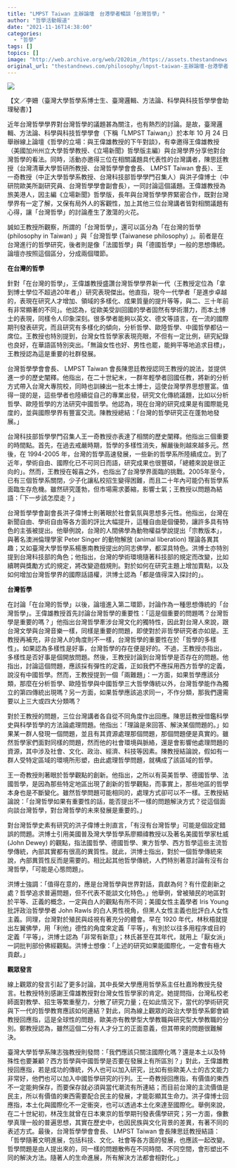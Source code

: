 ```yaml
---
title: "LMPST Taiwan 主辦論壇　台港學者暢談「台灣哲學」"
author: "哲學活動報道"
date: "2021-11-16T14:38:00"
categories:
  - "哲學"
tags: []
topics: []
image: "http://web.archive.org/web/2020im_/https://assets.thestandnews.com/media/photos/20211115-03.png"
original_url: "thestandnews.com/philosophy/lmpst-taiwan-主辦論壇-台港學者暢談台灣哲學"
---
```

![](http://web.archive.org/web/2020im_/https://assets.thestandnews.com/media/photos/20211115-03.png)

【文／李姍（臺灣大學哲學系博士生、臺灣邏輯、方法論、科學與科技哲學學會助理秘書）】

近年台灣哲學學界對台灣哲學的議題甚為關注，也有熱烈的討論。是故，臺灣邏輯、方法論、科學與科技哲學學會（下稱「LMPST Taiwan」）於本年 10 月 24 日舉辦線上論壇《哲學的立場：與王偉雄教授的下午對談》，有幸邀得王偉雄教授（美國加州州立大學哲學教授、《立場新聞》哲學版主編）與台灣學界分享他對台灣哲學的看法。同時，活動亦邀得三位在相關議題具代表性的台灣講者，陳思廷教授（台灣清華大學哲研所教授、台灣哲學學會會長、 LMPST Taiwan 會長）、王一奇教授（中正大學哲學系教授、台灣科技部哲學學門召集人）與洪子偉博士（中研院歐美所副研究員、台灣哲學學會副會長），一同討論這個議題。王偉雄教授為旅美港人，因主編《立場新聞》哲學版，長年與台灣哲學學界緊密合作，既對台灣學界有一定了解，又保有局外人的客觀性，加上其他三位台灣講者皆對相關議題有心得，讓「台灣哲學」的討論產生了激蕩的火花。

誠如王教授所觀察，所謂的「台灣哲學」，還可以區分為「在台灣的哲學 (philosophy in Taiwan) 」與「台灣哲學 (Taiwanese philosophy) 」。前者是在台灣進行的哲學研究，後者則是像「法國哲學」與「德國哲學」一般的思想傳統。論壇亦按照這個區分，分成兩個環節。

**在台灣的哲學**

針對「在台灣的哲學」，王偉雄教授盛讚台灣哲學學界新一代（王教授定位為「拿到博士學位不超過20年者」）研究表現傑出。他直指，現今一代學者「是進步卓越的，表現在研究人才增加、領域的多樣化、成果質量的提升等等，與二、三十年前有非常顯著的不同」。他認為，從歐美受訓回國的學者固然有學術潛力，而本土博士的表現，同樣令人印象深刻。很多學者能夠以英文、德文等語言，在一流的國際期刊發表研究，而且研究有多樣化的傾向，分析哲學、歐陸哲學、中國哲學都佔一席位。王教授也特別提到，台灣女性哲學家表現亮眼，不但有一定比例，研究紀錄也良好，在華語區特別突出。「無論女性也好、男性也罷，能夠平等地追求目標」，王教授認為這是重要的社群發展。

台灣哲學學會會長、 LMPST Taiwan 會長陳思廷教授認同王教授的說法，並提供進一步的歷史闡釋。他指出，在二十世紀末，一群年輕學者回國任教，將新的分析方式帶入台灣大專院校，同時也訓練出一批本土博士，這使台灣學界思想豐富。值得一提的是，這些學者也陸續從自己的專業出發，研究文化傳統議題，比如以分析哲學、歐陸哲學的方法研究中國哲學。他認為，現在台灣的研究成果是有國際能見度的，並與國際學界有豐富交流。陳教授總結：「台灣的哲學研究正在蓬勃地發展。」

台灣科技部哲學學門召集人王一奇教授亦表達了相關的歷史闡釋。他指出三個重要的時間點。首先，在過去戒嚴時期，哲學的多樣性消失，解嚴後則越來越多元。然後，在 1994-2005 年，台灣的哲學高速發展，一些新的哲學系所陸續成立。到了近年，學術自由、國際化已不可同日而語，研究成果也很豐碩，「總體來說是很正向的」。然而，王教授在報喜之外，也指出了台灣學界面臨的挑戰。2005年至今，已有三個哲學系關閉，少子化讓私校招生變得困難，而且二十年內可能仍有哲學系面臨生存危機。雖然研究蓬勃，但市場需求萎縮，影響士氣；王教授以問題為結語：「下一步該怎麼走？」

台灣哲學學會副會長洪子偉博士則著眼於社會氣氛與思想多元性。他指出，台灣在新聞自由、學術自由等各方面的評比大幅提升，這種自由是個優勢，讓許多具有特色的主張被提出。他舉例說，台灣的人間佛學為動物權益學說提出「宗教版本」，與著名澳洲倫理學家 Peter Singer 的動物解放 (animal liberation) 理論各異其趣；又如臺灣大學哲學系楊惠南教授提出的同志佛學，都深具特色。洪博士亦特別提到台灣科技部的角色；他指出，台灣的學術環境隨著科技部的規定而改變，比如續聘與獎勵方式的規定，將改變遊戲規則。對於如何在研究主題上增加賣點，以及如何增加台灣哲學界的國際話語權，洪博士認為「都是值得深入探討的」。

**台灣哲學**

在討論「在台灣的哲學」以後，論壇進入第二環節，討論作為一種思想傳統的「台灣哲學」。王偉雄教授首先討論台灣哲學的重要性：「這是個重要的問題嗎？台灣哲學是重要的嗎？」他指出台灣哲學牽涉台灣文化的獨特性，因此對台灣人來說，跟台灣文學與台灣音樂一樣，同樣是重要的問題，即使對於非哲學研究者亦如是。王教授再補充，非台灣人的角度則不一樣，台灣哲學的重要性在於「哲學的多樣性」。如果認為多樣性是好事，台灣哲學的存在便是好的。不過，王教授亦指出，多樣性是否好事是個開放問題。然後，王教授討論到台灣哲學是否存在的問題。他指出，討論這個問題，應該採有彈性的定義，正如我們不應採用西方哲學的定義，說沒有中國哲學。然而，王教授提到一個「兩難題」：一方面，如果哲學應該分類，那麼在分析哲學、歐陸哲學與中國哲學三大哲學傳統以外，台灣哲學能作為獨立的第四傳統出現嗎？另一方面，如果哲學應該追求同一，不作分類，那我們還需要以上三大或四大分類嗎？

對於王教授的問題，三位台灣講者各自從不同角度作出回應。陳思廷教授借鑑科學史與科學哲學的方法論處理問題。他指出：「理論是來回答、解決某個問題的。」如果某一群人發現一個問題，並且有其資源處理那個問題，那個問題便是真實的。雖然哲學家們面對同樣的問題，然而他的社會環境與脈絡，還是會影響他處理問題的資源，其中涉及社會、文化、政治、經濟、科技等因素。陳教授結論說，假如有一群人受特定區域的環境所形塑，由此處理哲學問題，就構成了該區域的哲學。

王一奇教授則著眼於哲學觀點的創新。他指出，之所以有英美哲學、德國哲學、法國哲學，是因為那些特定地區出現了創新的哲學觀點，而事實上，那些地區的哲學本身也是不斷變化。雖然哲學問題可能相同的，處理方式卻可以不一樣。王教授結論說：「台灣哲學如果有重要性的話，能否提出不一樣的問題解決方式？從這個面向談台灣哲學，對台灣哲學的未來發展是重要的。」

對台灣哲學史素有研究的洪子偉博士則直言，「有沒有台灣哲學」可能是個設定錯誤的問題。洪博士引用美國普及灣大學哲學系廖顯禕教授以及著名美國哲學家杜威 (John Dewey) 的觀點，指法國哲學、德國哲學、東方哲學、西方哲學這些主流哲學傳統，內部其實都有很高的異質性。就此，洪博士指出，對於一個哲學傳統來說，內部異質性反而是需要的。相比起其他哲學傳統，人們特別著意討論有沒有台灣哲學，「可能是心態問題」。

洪博士強調：「值得在意的，應是台灣哲學與世界對話，貢獻為何？有什麼創新之處？哲學追求普遍問題，但不代表不能談文化特色。」他舉例，曾被殖民的地區對於平等、正義的概念，一定與白人的觀點有所不同；美國女性主義學者 Iris Young 批評政治哲學學者 John Rawls 的白人男性視角，但黑人女性主義也批評白人女性主義。同理，台灣對於殖民與歧視有著充分的體會。早在 1920 年代，林秋梧就提出左翼佛學，用「利他」德性的角度來定義「平等」，有別於以往多用程序或目的定義「平等」，洪博士認為「非常有新意」；林氏甚至在其年代，就用上「厭女派」一詞批判部份佛經觀點。洪博士想像：「上述的研究如果能國際化，一定會有極大貢獻。」

**觀眾發言**

線上觀眾的發言引起了更多討論，其中長榮大學應用哲學系主任杜嘉玲教授先發言。杜教授特別感謝王偉雄教授對台灣女性哲學家的肯定。她提問指，台灣私校老師面對教學、招生等繁重壓力，分散了研究力量；在如此情況下，當代的學術研究與下一代的哲學教育應該如何連結？對此，同為線上觀眾的政治大學哲學系鄭會穎教授回應指，這是全球性的問題，歐美亦有教學型大學教職與研究型大學教職的分別。鄭教授認為，雖然這個二分有人才分工的正面意義，但其帶來的問題很難解決。

臺灣大學哲學系陳志強教授則發問：「我們應該只關注國際化嗎？還是本土以及特殊性也要兼顧？西方哲學與中國哲學是否要在發展上有所區別？」對此，王偉雄教授回應指，若是成功的傳統，外人也可以加入研究，比如有些歐美人士的古文能力非常好，他們也可以加入中國哲學研究的行列。王一奇教授回應指，有價值的東西不一定能夠保存，而要保存就必須與當代潮流有所連結；而目前台灣的主流價值是民主，所以有價值的東西需要配合民主的發展，才能彰顯其生命力。洪子偉博士回應指，本土化與國際化不一定衝突，也可以透過本土化來達至國際化。舉例來說，在二十世紀初，林茂生就曾在日本東京的哲學期刊發表儒學研究；另一方面，像數學真理一般的普遍思想，其實在歷史中，也因民族與文化背景的差異，有著不同的表述方式。最後，台灣哲學學會會長、 LMPST Taiwan 會長陳思廷教授結語：「哲學隨著文明進展，包括科技、文化、社會等各方面的發展，也應該一起改變。哲學問題是由人提出來的，同一樣的問題散佈在不同時間、不同空間，會形塑出不同的解決方法。隨著人的生命進展，所有解決方法都會相對化。」